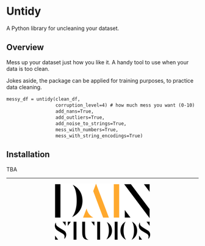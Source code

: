# Untidy
A Python library for uncleaning your dataset.

## Overview
Mess up your dataset just how you like it. A handy tool to use when your data is too clean. 

Jokes aside, the package can be applied for training purposes, to practice data cleaning. 

```
messy_df = untidy(clean_df, 
                  corruption_level=4) # how much mess you want (0-10)
                  add_nans=True, 
                  add_outliers=True,
                  add_noise_to_strings=True,
                  mess_with_numbers=True,
                  mess_with_string_encodings=True)
```


## Installation
TBA 

* * *

<p align="center">
  <img src="https://github.com/dainstudios/untidy/blob/main/resources/dain-logo.svg" alt="DAIN logo" width="250"/>
</p>
